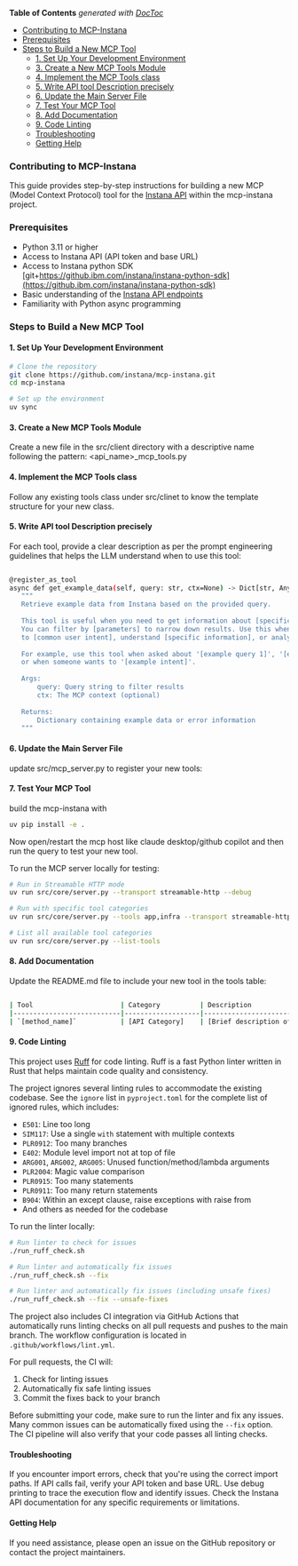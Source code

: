 <!-- START doctoc generated TOC please keep comment here to allow auto update -->
<!-- DON'T EDIT THIS SECTION, INSTEAD RE-RUN doctoc TO UPDATE -->
**Table of Contents**  *generated with [DocToc](https://github.com/thlorenz/doctoc)*

- [Contributing to MCP-Instana](#contributing-to-mcp-instana)
- [Prerequisites](#prerequisites)
- [Steps to Build a New MCP Tool](#steps-to-build-a-new-mcp-tool)
  - [1. Set Up Your Development Environment](#1-set-up-your-development-environment)
  - [3. Create a New MCP Tools Module](#3-create-a-new-mcp-tools-module)
  - [4. Implement the MCP Tools class](#4-implement-the-mcp-tools-class)
  - [5. Write API tool Description precisely](#5-write-api-tool-description-precisely)
  - [6. Update the Main Server File](#6-update-the-main-server-file)
  - [7. Test Your MCP Tool](#7-test-your-mcp-tool)
  - [8. Add Documentation](#8-add-documentation)
  - [9. Code Linting](#9-code-linting)
  - [Troubleshooting](#troubleshooting)
  - [Getting Help](#getting-help)

<!-- END doctoc generated TOC please keep comment here to allow auto update -->

### Contributing to MCP-Instana

This guide provides step-by-step instructions for building a new MCP (Model Context Protocol) tool for the [Instana API](https://developer.ibm.com/apis/catalog/instana--instana-rest-api/Introduction) within the mcp-instana project.

### Prerequisites

- Python 3.11 or higher
- Access to Instana API (API token and base URL)
- Access to Instana python SDK [git+https://github.ibm.com/instana/instana-python-sdk](https://github.ibm.com/instana/instana-python-sdk)
- Basic understanding of the [Instana API endpoints](https://developer.ibm.com/apis/catalog/instana--instana-rest-api/Introduction)
- Familiarity with Python async programming

### Steps to Build a New MCP Tool

#### 1. Set Up Your Development Environment

```bash
# Clone the repository
git clone https://github.com/instana/mcp-instana.git
cd mcp-instana

# Set up the environment
uv sync
```
#### 3. Create a New MCP Tools Module

Create a new file in the src/client directory with a descriptive name following the pattern: <api_name>_mcp_tools.py

#### 4. Implement the MCP Tools class

Follow any existing tools class under src/clinet to know the template structure for your new class.

#### 5. Write API tool Description precisely

For each tool, provide a clear description as per the prompt engineering guidelines that helps the LLM understand when to use this tool:
 

 ```bash

 @register_as_tool
async def get_example_data(self, query: str, ctx=None) -> Dict[str, Any]:
    """
    Retrieve example data from Instana based on the provided query.
    
    This tool is useful when you need to get information about [specific use case].
    You can filter by [parameters] to narrow down results. Use this when you want
    to [common user intent], understand [specific information], or analyze [metrics/data].
    
    For example, use this tool when asked about '[example query 1]', '[example query 2]',
    or when someone wants to '[example intent]'.
    
    Args:
        query: Query string to filter results
        ctx: The MCP context (optional)
        
    Returns:
        Dictionary containing example data or error information
    """
 ```


#### 6. Update the Main Server File

update src/mcp_server.py to register your new tools:

#### 7. Test Your MCP Tool

build the mcp-instana with

```bash
uv pip install -e .
```

Now open/restart the mcp host like claude desktop/github copilot and then run the query to test your new tool.

To run the MCP server locally for testing:

```bash
# Run in Streamable HTTP mode
uv run src/core/server.py --transport streamable-http --debug

# Run with specific tool categories
uv run src/core/server.py --tools app,infra --transport streamable-http

# List all available tool categories
uv run src/core/server.py --list-tools
```

#### 8. Add Documentation
Update the README.md file to include your new tool in the tools table:

```bash

| Tool                      | Category          | Description                              |
|---------------------------|-------------------|------------------------------------------|
| `[method_name]`           | [API Category]    | [Brief description of what the tool does]|
```

#### 9. Code Linting

This project uses [Ruff](https://github.com/astral-sh/ruff) for code linting. Ruff is a fast Python linter written in Rust that helps maintain code quality and consistency.

The project ignores several linting rules to accommodate the existing codebase. See the `ignore` list in `pyproject.toml` for the complete list of ignored rules, which includes:

- `E501`: Line too long
- `SIM117`: Use a single `with` statement with multiple contexts
- `PLR0912`: Too many branches
- `E402`: Module level import not at top of file
- `ARG001`, `ARG002`, `ARG005`: Unused function/method/lambda arguments
- `PLR2004`: Magic value comparison
- `PLR0915`: Too many statements
- `PLR0911`: Too many return statements
- `B904`: Within an except clause, raise exceptions with raise from
- And others as needed for the codebase

To run the linter locally:

```bash
# Run linter to check for issues
./run_ruff_check.sh

# Run linter and automatically fix issues
./run_ruff_check.sh --fix

# Run linter and automatically fix issues (including unsafe fixes)
./run_ruff_check.sh --fix --unsafe-fixes
```

The project also includes CI integration via GitHub Actions that automatically runs linting checks on all pull requests and pushes to the main branch. The workflow configuration is located in `.github/workflows/lint.yml`.

For pull requests, the CI will:
1. Check for linting issues
2. Automatically fix safe linting issues
3. Commit the fixes back to your branch

Before submitting your code, make sure to run the linter and fix any issues. Many common issues can be automatically fixed using the `--fix` option. The CI pipeline will also verify that your code passes all linting checks.

#### Troubleshooting

If you encounter import errors, check that you're using the correct import paths.
If API calls fail, verify your API token and base URL.
Use debug printing to trace the execution flow and identify issues.
Check the Instana API documentation for any specific requirements or limitations.

#### Getting Help

If you need assistance, please open an issue on the GitHub repository or contact the project maintainers.
